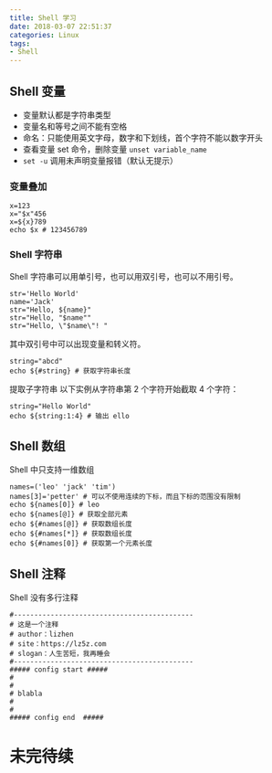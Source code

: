 ```yaml
---
title: Shell 学习
date: 2018-03-07 22:51:37
categories: Linux
tags:
- Shell
---
```


## Shell 变量

- 变量默认都是字符串类型
- 变量名和等号之间不能有空格
- 命名：只能使用英文字母，数字和下划线，首个字符不能以数字开头
- 查看变量 set 命令，删除变量 `unset variable_name`
- `set -u` 调用未声明变量报错（默认无提示）

### 变量叠加

```shell
x=123
x="$x"456
x=${x}789
echo $x # 123456789
```

<!--more-->

### Shell 字符串

Shell 字符串可以用单引号，也可以用双引号，也可以不用引号。

```shell
str='Hello World'
name='Jack'
str="Hello, ${name}"
str="Hello, "$name""
str="Hello, \"$name\"! "
```

其中双引号中可以出现变量和转义符。

```shell
string="abcd"
echo ${#string} # 获取字符串长度
```

提取子字符串
以下实例从字符串第 2 个字符开始截取 4 个字符：

```shell
string="Hello World"
echo ${string:1:4} # 输出 ello
```


## Shell 数组

Shell 中只支持一维数组

```shell
names=('leo' 'jack' 'tim')
names[3]='petter' # 可以不使用连续的下标，而且下标的范围没有限制
echo ${names[0]} # leo
echo ${names[@]} # 获取全部元素
echo ${#names[@]} # 获取数组长度
echo ${#names[*]} # 获取数组长度
echo ${#names[0]} # 获取第一个元素长度
```


## Shell 注释

Shell 没有多行注释

```shell
#--------------------------------------------
# 这是一个注释
# author：lizhen
# site：https://lz5z.com
# slogan：人生苦短，我再睡会
#--------------------------------------------
##### config start #####
#
#
# blabla
# 
#
##### config end  #####
```

# 未完待续
